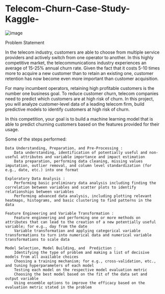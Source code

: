 # Telecom-Churn-Case-Study-Kaggle-

![image](https://github.com/user-attachments/assets/31cb4fd9-bd1c-418e-b180-5228bc5003dd)


Problem Statement

In the telecom industry, customers are able to choose from multiple service providers and actively switch from one operator to another. In this highly competitive market, the telecommunications industry experiences an average of 15-25% annual churn rate. Given the fact that it costs 5-10 times more to acquire a new customer than to retain an existing one, customer retention has now become even more important than customer acquisition.

For many incumbent operators, retaining high profitable customers is the number one business
goal. To reduce customer churn, telecom companies need to predict which customers are at high risk of churn. In this project, you will analyze customer-level data of a leading telecom firm, build predictive models to identify customers at high risk of churn.

In this competition, your goal is to build a machine learning model that is able to predict churning customers based on the features provided for their usage.


Some of the steps performed:

    Data Understanding, Preparation, and Pre-Processing :
        Data understanding, identification of potentially useful and non-useful attributes and variable importance and impact estimation
        Data preparation, performing data cleaning, missing values imputation, outlier removal, and column level standardization (for e.g., date, etc.) into one format
         
    Exploratory Data Analysis :
        Performing basic preliminary data analysis including finding the correlation between variables and scatter plots to identify relationships between variables
        Performing advanced data analysis, including plotting relevant heatmaps, histograms, and basic clustering to find patterns in the data
         
    Feature Engineering and Variable Transformation :
        Feature engineering and performing one or more methods on attributes that can lead to the creation of a new potentially useful variable; for e.g., day from the date
        Variable transformation and applying categorical variable transformations to turn into numerical data and numerical variable transformations to scale data
         
    Model Selection, Model Building, and  Prediction :
        Identifying the type of problem and making a list of decisive models from all available choices
        Choosing a training mechanism; for e.g., cross-validation, etc., and tuning hyperparameters of each model
        Testing each model on the respective model evaluation metric
        Choosing the best model based on the fit of the data set and output variable
        Using ensemble options to improve the efficacy based on the evaluation metric stated in the problem

